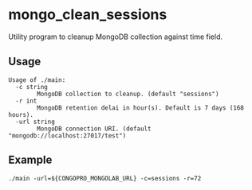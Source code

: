 # mongo_clean_sessions
Utility program to cleanup MongoDB collection against time field. 

## Usage

    Usage of ./main:
      -c string
            MongoDB collection to cleanup. (default "sessions")
      -r int
            MongoDB retention delai in hour(s). Default is 7 days (168 hours).
      -url string
            MongoDB connection URI. (default "mongodb://localhost:27017/test")

## Example

    ./main -url=${CONGOPRO_MONGOLAB_URL} -c=sessions -r=72
